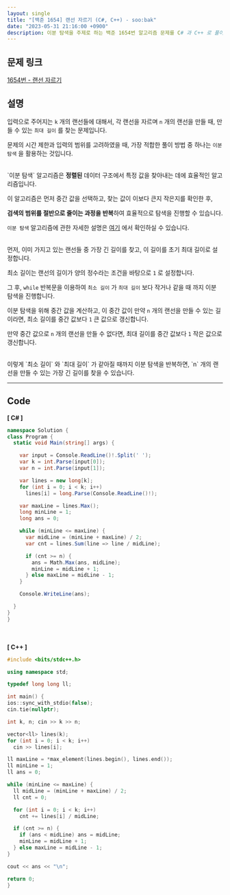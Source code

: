 ```yaml
---
layout: single
title: "[백준 1654] 랜선 자르기 (C#, C++) - soo:bak"
date: "2023-05-31 21:16:00 +0900"
description: 이분 탐색을 주제로 하는 백준 1654번 알고리즘 문제를 C# 과 C++ 로 풀이 및 해설
---
```


## 문제 링크
  [1654번 - 랜선 자르기](https://www.acmicpc.net/problem/1654)

## 설명
입력으로 주어지는 `k` 개의 랜선들에 대해서, 각 랜선을 자르며 `n` 개의 랜선을 만들 때, 만들 수 있는 `최대 길이` 를 찾는 문제입니다. <br>

문제의 시간 제한과 입력의 범위를 고려하였을 때, 가장 적합한 풀이 방법 중 하나는 `이분 탐색` 을 활용하는 것입니다. <br>

<br>
`이분 탐색` 알고리즘은 <b>정렬된</b> 데이터 구조에서 특정 값을 찾아내는 데에 효율적인 알고리즘입니다. <br>

이 알고리즘은 먼저 중간 값을 선택하고, 찾는 값이 이보다 큰지 작은지를 확인한 후,<br>

<b>검색의 범위를 절반으로 줄이는 과정을 반복</b>하여 효율적으로 탐색을 진행할 수 있습니다. <br>

`이분 탐색` 알고리즘에 관한 자세한 설명은 [여기](https://soo-bak.github.io/algorithm/theory/) 에서 확인하실 수 있습니다. <br>

<br>
먼저, 이미 가지고 있는 랜선들 중 가장 긴 길이를 찾고, 이 길이를 초기 최대 길이로 설정합니다.<br>

최소 길이는 랜선의 길이가 양의 정수라는 조건을 바탕으로 `1` 로 설정합니다. <br>

그 후, `while` 반복문을 이용하여 `최소 길이` 가 `최대 길이` 보다 작거나 같을 때 까지 이분 탐색을 진행합니다. <br>

이분 탐색을 위해 중간 값을 계산하고, 이 중간 값이 만약 `n` 개의 랜선을 만들 수 있는 길이라면, 최소 길이를 중간 값보다 `1` 큰 값으로 갱신합니다. <br>

만약 중간 값으로 `n` 개의 랜선을 만들 수 없다면, 최대 길이를 중간 값보다 `1` 작은 값으로 갱신합니다. <br>

<br>
이렇게 `최소 길이` 와 `최대 길이` 가 같아질 때까지 이분 탐색을 반복하면, `n` 개의 랜선을 만들 수 있는 가장 긴 길이를 찾을 수 있습니다. <br>

- - -

## Code
<b>[ C# ] </b>
<br>

  ```c#
namespace Solution {
  class Program {
    static void Main(string[] args) {

      var input = Console.ReadLine()!.Split(' ');
      var k = int.Parse(input[0]);
      var n = int.Parse(input[1]);

      var lines = new long[k];
      for (int i = 0; i < k; i++)
        lines[i] = long.Parse(Console.ReadLine()!);

      var maxLine = lines.Max();
      long minLine = 1;
      long ans = 0;

      while (minLine <= maxLine) {
        var midLine = (minLine + maxLine) / 2;
        var cnt = lines.Sum(line => line / midLine);

        if (cnt >= n) {
          ans = Math.Max(ans, midLine);
          minLine = midLine + 1;
        } else maxLine = midLine - 1;
      }

      Console.WriteLine(ans);

    }
  }
}
  ```
<br><br>
<b>[ C++ ] </b>
<br>

  ```c++
#include <bits/stdc++.h>

using namespace std;

typedef long long ll;

int main() {
  ios::sync_with_stdio(false);
  cin.tie(nullptr);

  int k, n; cin >> k >> n;

  vector<ll> lines(k);
  for (int i = 0; i < k; i++)
    cin >> lines[i];

  ll maxLine = *max_element(lines.begin(), lines.end());
  ll minLine = 1;
  ll ans = 0;

  while (minLine <= maxLine) {
    ll midLine = (minLine + maxLine) / 2;
    ll cnt = 0;

    for (int i = 0; i < k; i++)
      cnt += lines[i] / midLine;

    if (cnt >= n) {
      if (ans < midLine) ans = midLine;
      minLine = midLine + 1;
    } else maxLine = midLine - 1;
  }

  cout << ans << "\n";

  return 0;
}
  ```
